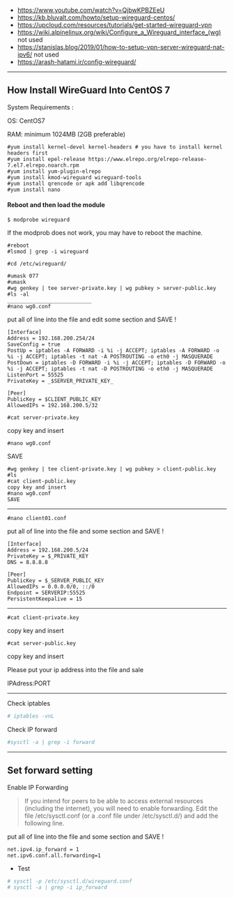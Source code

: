 - https://www.youtube.com/watch?v=QjbwKPBZEeU
- https://kb.bluvalt.com/howto/setup-wireguard-centos/
- https://upcloud.com/resources/tutorials/get-started-wireguard-vpn
- https://wiki.alpinelinux.org/wiki/Configure_a_Wireguard_interface_(wg) not used
- https://stanislas.blog/2019/01/how-to-setup-vpn-server-wireguard-nat-ipv6/ not used
- https://arash-hatami.ir/config-wireguard/

---

## How Install WireGuard Into CentOS 7

System Requirements :

OS: CentOS7

RAM: minimum 1024MB (2GB preferable)

```
#yum install kernel-devel kernel-headers # you have to install kernel headers first
#yum install epel-release https://www.elrepo.org/elrepo-release-7.el7.elrepo.noarch.rpm
#yum install yum-plugin-elrepo
#yum install kmod-wireguard wireguard-tools
#yum install qrencode or apk add libqrencode
#yum install nano
```

#### Reboot and then load the module

```
$ modprobe wireguard
```

If the modprob does not work, you may have to reboot the machine.

```
#reboot
#lsmod | grep -i wireguard
```

```
#cd /etc/wireguard/
```

```
#umask 077
#umask
#wg genkey | tee server-private.key | wg pubkey > server-public.key
#ls -al
___________________________
#nano wg0.conf
```

put all of line into the file and edit some section and SAVE !

```
[Interface]
Address = 192.168.200.254/24
SaveConfig = true
PostUp = iptables -A FORWARD -i %i -j ACCEPT; iptables -A FORWARD -o %i -j ACCEPT; iptables -t nat -A POSTROUTING -o eth0 -j MASQUERADE
PostDown = iptables -D FORWARD -i %i -j ACCEPT; iptables -D FORWARD -o %i -j ACCEPT; iptables -t nat -D POSTROUTING -o eth0 -j MASQUERADE
ListenPort = 55525
PrivateKey = _$SERVER_PRIVATE_KEY_

[Peer]
PublicKey = $CLIENT_PUBLIC_KEY
AllowedIPs = 192.168.200.5/32
```

```
#cat server-private.key
```

copy key and insert

```
#nano wg0.conf
```

SAVE

```
#wg genkey | tee client-private.key | wg pubkey > client-public.key
#ls
#cat client-public.key
copy key and insert
#nano wg0.conf
SAVE

```

---

```
#nano client01.conf
```

put all of line into the file and some section and SAVE !

```
[Interface]
Address = 192.168.200.5/24
PrivateKey = $_PRIVATE_KEY
DNS = 8.8.8.8

[Peer]
PublicKey = $_SERVER_PUBLIC_KEY
AllowedIPs = 0.0.0.0/0, ::/0
Endpoint = SERVERIP:55525
PersistentKeepalive = 15
```

---

```
#cat client-private.key
```

copy key and insert

```
#cat server-public.key
```

copy key and insert

Please put your ip address into the file and sale

IPAdress:PORT

---

Check iptables

```bash
# iptables -vnL
```

Check IP forward

```bash
#sysctl -a | grep -i forward
```

---

## Set forward setting

Enable IP Forwarding

> If you intend for peers to be able to access external resources (including the internet), you will need to enable forwarding. Edit the file /etc/sysctl.conf (or a .conf file under /etc/sysctl.d/) and add the following line.

put all of line into the file and some section and SAVE !

```
net.ipv4.ip_forward = 1
net.ipv6.conf.all.forwarding=1
```

- Test

```bash
# sysctl -p /etc/sysctl.d/wireguard.conf
# sysctl -a | grep -i ip_forward
```

